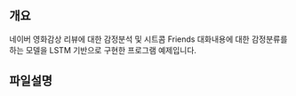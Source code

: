 ## 개요

네이버 영화감상 리뷰에 대한 감정분석 및 시트콤 Friends 대화내용에 대한 감정분류를 하는 모델을 LSTM 기반으로 구현한 프로그램 예제입니다.

## 파일설명

